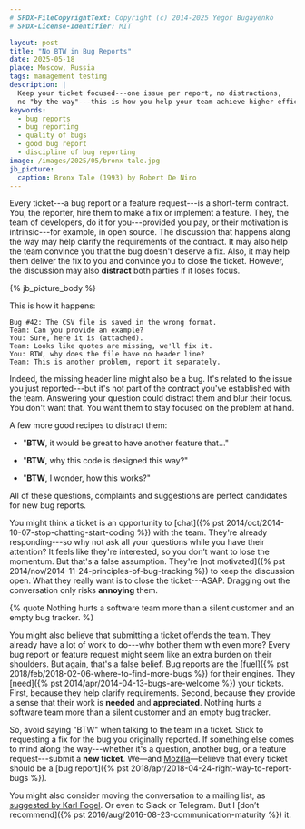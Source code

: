 ```yaml
---
# SPDX-FileCopyrightText: Copyright (c) 2014-2025 Yegor Bugayenko
# SPDX-License-Identifier: MIT

layout: post
title: "No BTW in Bug Reports"
date: 2025-05-18
place: Moscow, Russia
tags: management testing
description: |
  Keep your ticket focused---one issue per report, no distractions,
  no "by the way"---this is how you help your team achieve higher efficiency.
keywords:
  - bug reports
  - bug reporting
  - quality of bugs
  - good bug report
  - discipline of bug reporting
image: /images/2025/05/bronx-tale.jpg
jb_picture:
  caption: Bronx Tale (1993) by Robert De Niro
---
```


Every ticket---a bug report or a feature request---is a short-term contract.
You, the reporter, hire them to make a fix or implement a feature.
They, the team of developers, do it for you---provided you pay, or their motivation is intrinsic---for example, in open source.
The discussion that happens along the way may help clarify the requirements of the contract.
It may also help the team convince you that the bug doesn't deserve a fix.
Also, it may help them deliver the fix to you and convince you to close the ticket.
However, the discussion may also **distract** both parties if it loses focus.

<!--more-->

{% jb_picture_body %}

This is how it happens:

```text
Bug #42: The CSV file is saved in the wrong format.
Team: Can you provide an example?
You: Sure, here it is (attached).
Team: Looks like quotes are missing, we'll fix it.
You: BTW, why does the file have no header line?
Team: This is another problem, report it separately.
```

Indeed, the missing header line might also be a bug.
It's related to the issue you just reported---but it's not part of the contract you've established with the team.
Answering your question could distract them and blur their focus.
You don't want that.
You want them to stay focused on the problem at hand.

A few more good recipes to distract them:

* "**BTW**, it would be great to have another feature that..."

* "**BTW**, why this code is designed this way?"

* "**BTW**, I wonder, how this works?"

All of these questions, complaints and suggestions are perfect candidates for new bug reports.

You might think a ticket is an opportunity to [chat]({% pst 2014/oct/2014-10-07-stop-chatting-start-coding %}) with the team.
They're already responding---so why not ask all your questions while you have their attention?
It feels like they're interested, so you don’t want to lose the momentum.
But that's a false assumption.
They're [not motivated]({% pst 2014/nov/2014-11-24-principles-of-bug-tracking %}) to keep the discussion open.
What they really want is to close the ticket---ASAP.
Dragging out the conversation only risks **annoying** them.

{% quote Nothing hurts a software team more than a silent customer and an empty bug tracker. %}

You might also believe that submitting a ticket offends the team.
They already have a lot of work to do---why bother them with even more?
Every bug report or feature request might seem like an extra burden on their shoulders.
But again, that's a false belief.
Bug reports are the [fuel]({% pst 2018/feb/2018-02-06-where-to-find-more-bugs %}) for their engines.
They [need]({% pst 2014/apr/2014-04-13-bugs-are-welcome %}) your tickets.
First, because they help clarify requirements.
Second, because they provide a sense that their work is **needed** and **appreciated**.
Nothing hurts a software team more than a silent customer and an empty bug tracker.

So, avoid saying "BTW" when talking to the team in a ticket.
Stick to requesting a fix for the bug you originally reported.
If something else comes to mind along the way---whether it's a question, another bug, or a feature request---submit a **new ticket**.
We—and [Mozilla]—believe that every ticket should be a [bug report]({% pst 2018/apr/2018-04-24-right-way-to-report-bugs %}).

You might also consider moving the conversation to a mailing list, as [suggested by Karl Fogel].
Or even to Slack or Telegram.
But I [don’t recommend]({% pst 2016/aug/2016-08-23-communication-maturity %}) it.

[suggested by Karl Fogel]: https://producingoss.com/da/bug-tracker-usage.html
[Mozilla]: https://www.researchgate.net/publication/2559439_An_Overview_of_the_Software_Engineering_Process_and_Tools_in_the_Mozilla_Project
